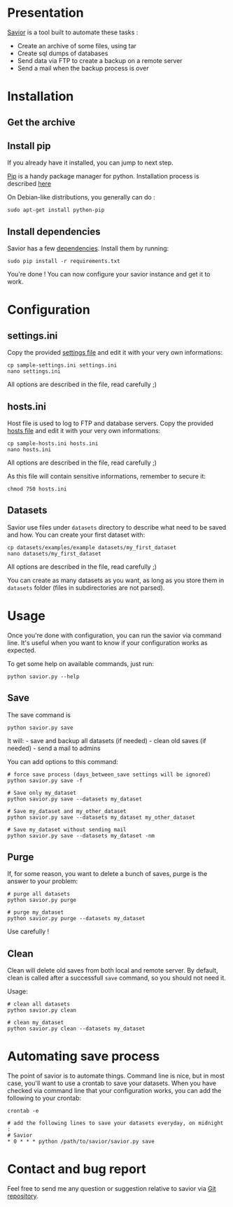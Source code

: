 # Presentation

[Savior](https://github.com/EliotBerriot/savior) is a tool built to automate these tasks :
- Create an archive of some files, using tar
- Create sql dumps of databases
- Send data via FTP to create a backup on a remote server
- Send a mail when the backup process is over

# Installation 

## Get the archive

## Install pip
If you already have it installed, you can jump to next step. 

[Pip](http://www.pip-installer.org/en/latest/) is a handy package manager for python.
Installation process is described [here](http://www.pip-installer.org/en/latest/installing.html)

On Debian-like distributions, you generally can do :
    
    sudo apt-get install python-pip

## Install dependencies

Savior has a few [dependencies](requirements.txt). Install them by running:    
    
    sudo pip install -r requirements.txt
    
You're done ! You can now configure your savior instance and get it to work.

# Configuration

## settings.ini

Copy the provided [settings file](sample-settings.ini) and edit it with your very own informations:
    
    cp sample-settings.ini settings.ini
    nano settings.ini

All options are described in the file, read carefully ;)

## hosts.ini

Host file is used to log to FTP and database servers.
Copy the provided [hosts file](sample-hosts.ini) and edit it with your very own informations:
    
    cp sample-hosts.ini hosts.ini
    nano hosts.ini
    
All options are described in the file, read carefully ;)

As this file will contain sensitive informations, remember to secure it:
    
    chmod 750 hosts.ini
    
    
## Datasets

Savior use files under `datasets` directory to describe what need to be saved and how.
You can create your first dataset  with:
    
    cp datasets/examples/example datasets/my_first_dataset
    nano datasets/my_first_dataset
  
All options are described in the file, read carefully ;)

You can create as many datasets as you want, as long as you store them in `datasets` folder (files in subdirectories are not parsed).

# Usage

Once you're done with configuration, you can run the savior via command line. 
It's useful when you want to know if your configuration works as expected.

To get some help on available commands, just run:
    
    python savior.py --help

## Save

The save command is
    
    python savior.py save
    
It will:
    - save and backup all datasets (if needed)
    - clean old saves (if needed)
    - send a mail to admins
    
You can add options to this command:
    
    # force save process (days_between_save settings will be ignored)
    python savior.py save -f 
    
    # Save only my_dataset
    python savior.py save --datasets my_dataset 
    
    # Save my_dataset and my_other_dataset
    python savior.py save --datasets my_dataset my_other_dataset
    
    # Save my_dataset without sending mail
    python savior.py save --datasets my_dataset -nm 
    
 
## Purge

If, for some reason, you want to delete a bunch of saves, purge is the answer to your problem:
    
    # purge all datasets
    python savior.py purge
    
    # purge my_dataset
    python savior.py purge --datasets my_dataset
    
Use carefully !

## Clean

Clean will delete old saves from both local and remote server.
By default, clean is called after a successfull `save` command, so you should not need it.

Usage:
    
    # clean all datasets
    python savior.py clean

    # clean my_dataset
    python savior.py clean --datasets my_dataset
    
# Automating save process

The point of savior is to automate things. Command line is nice, but in most case, you'll want to use a crontab to save your datasets.
When you have checked via command line that your configuration works, you can add the following to your crontab:
    
    crontab -e 
    
    # add the following lines to save your datasets everyday, on midnight :
    # Savior
    * 0 * * * python /path/to/savior/savior.py save

# Contact and bug report

Feel free to send me any question or suggestion relative to savior via [Git repository](https://github.com/EliotBerriot/savior).

